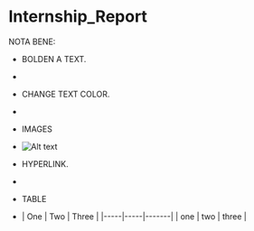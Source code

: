 # Internship_Report

NOTA BENE:
- BOLDEN A TEXT.
- 
- CHANGE TEXT COLOR.
- 
- IMAGES
- ![Alt text](image-url)

- HYPERLINK.
- 
- TABLE
- | One | Two | Three |
|-----|-----|-------|
| one | two | three |
